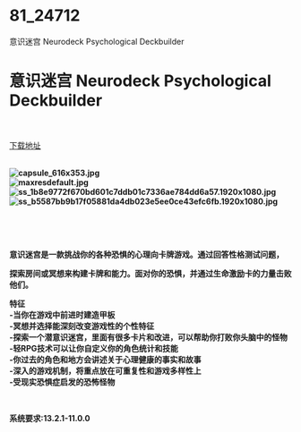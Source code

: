# 81_24712
意识迷宫 Neurodeck Psychological Deckbuilder
# 意识迷宫 Neurodeck Psychological Deckbuilder
 <br/></br>
[下载地址](https://www.switch520.cc/article/24712 "下载地址")
<br/></br>

<p><strong><img title="capsule_616x353.jpg" src="https://www.switch520.cc/muke_img/2021_11_19_0239864d6171c.jpg" alt="capsule_616x353.jpg"></strong><br>
<strong><img title="maxresdefault.jpg" src="https://www.switch520.cc/muke_img/2021_11_19_17b6b7a45a711.jpg" alt="maxresdefault.jpg"></strong><br>
<strong><img title="ss_1b8e9772f670bd601c7ddb01c7336ae784dd6a57.1920x1080.jpg" src="https://www.switch520.cc/muke_img/2021_11_19_db21002a45e43.jpg" alt="ss_1b8e9772f670bd601c7ddb01c7336ae784dd6a57.1920x1080.jpg"></strong><br>
<strong><img title="ss_b5587bb9b17f05881da4db023e5ee0ce43efc6fb.1920x1080.jpg" src="https://www.switch520.cc/muke_img/2021_11_19_45a63c1f9adae.jpg" alt="ss_b5587bb9b17f05881da4db023e5ee0ce43efc6fb.1920x1080.jpg"></strong></p>
<p>&nbsp;</p>
<p>&nbsp;</p>
<p><strong>意识迷宫是一款挑战你的各种恐惧的心理向卡牌游戏。通过回答性格测试问题，</strong></p>
<p><strong>探索房间或冥想来构建卡牌和能力。面对你的恐惧，并通过生命激励卡的力量击败他们。</strong></p>
<p><strong>特征</strong><br>
<strong>-当你在游戏中前进时建造甲板</strong><br>
<strong>-冥想并选择能深刻改变游戏性的个性特征</strong><br>
<strong>-探索一个潜意识迷宫，里面有很多卡片和改进，可以帮助你打败你头脑中的怪物</strong><br>
<strong>-轻RPG技术可以让你自定义你的角色统计和技能</strong><br>
<strong>-你过去的角色和地方会讲述关于心理健康的事实和故事</strong><br>
<strong>-深入的游戏机制，将重点放在可重复性和游戏多样性上</strong><br>
<strong>-受现实恐惧症启发的恐怖怪物</strong></p>
<p>&nbsp;</p>
<p><strong>系统要求:13.2.1-11.0.0</strong></p>



